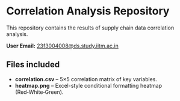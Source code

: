 # Correlation Analysis Repository

This repository contains the results of supply chain data correlation analysis.

**User Email:** 23f3004008@ds.study.iitm.ac.in

## Files included

- **correlation.csv** – 5×5 correlation matrix of key variables.
- **heatmap.png** – Excel-style conditional formatting heatmap (Red‑White‑Green).
